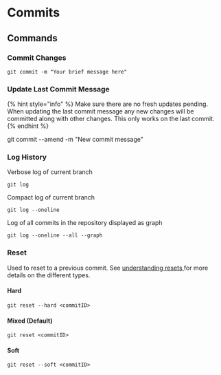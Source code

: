 # Commits

## Commands

### Commit Changes

```
git commit -m "Your brief message here"
```

### Update Last Commit Message

{% hint style="info" %}
Make sure there are no fresh updates pending. When updating the last commit message any new changes will be committed along with other changes. This only works on the last commit.
{% endhint %}

git commit --amend -m "New commit message"

### Log History

Verbose log of current branch

```
git log
```

Compact log of current branch

```
git log --oneline
```

Log of all commits in the repository displayed as graph

```
git log --oneline --all --graph
```

### Reset

Used to reset to a previous commit. See [understanding resets ](../how-to/understanding-resets.md)for more details on the different types.

#### Hard

```
git reset --hard <commitID>
```

#### Mixed (Default)

```
git reset <commitID>
```

#### Soft

```
git reset --soft <commitID>
```
